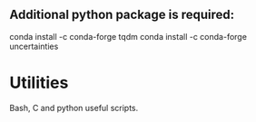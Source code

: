 ## Additional python package is required:

conda install -c conda-forge tqdm
conda install -c conda-forge uncertainties

# Utilities
Bash, C and python useful scripts.
